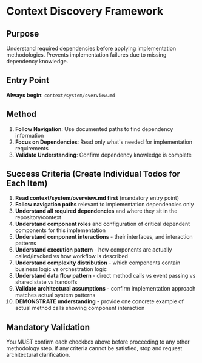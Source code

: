 # Context Discovery Framework

## Purpose
Understand required dependencies before applying implementation methodologies. Prevents implementation failures due to missing dependency knowledge.

## Entry Point
**Always begin**: `context/system/overview.md`

## Method
1. **Follow Navigation**: Use documented paths to find dependency information
2. **Focus on Dependencies**: Read only what's needed for implementation requirements
3. **Validate Understanding**: Confirm dependency knowledge is complete

## Success Criteria (Create Individual Todos for Each Item)
1. **Read context/system/overview.md first** (mandatory entry point)
2. **Follow navigation paths** relevant to implementation dependencies only
3. **Understand all required dependencies** and where they sit in the repository/context
4. **Understand component roles** and configuration of critical dependent components for this implementation
5. **Understand component interactions** - their interfaces, and interaction patterns
6. **Understand execution pattern** - how components are actually called/invoked vs how workflow is described
7. **Understand complexity distribution** - which components contain business logic vs orchestration logic
8. **Understand data flow pattern** - direct method calls vs event passing vs shared state vs handoffs
9. **Validate architectural assumptions** - confirm implementation approach matches actual system patterns
10. **DEMONSTRATE understanding** - provide one concrete example of actual method calls showing component interaction

## Mandatory Validation
You MUST confirm each checkbox above before proceeding to any other methodology step. If any criteria cannot be satisfied, stop and request architectural clarification.
